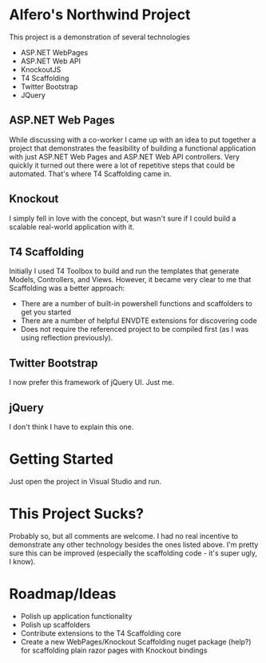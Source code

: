 Alfero's Northwind Project
================================

This project is a demonstration of several technologies

* ASP.NET WebPages
* ASP.NET Web API
* KnockoutJS
* T4 Scaffolding
* Twitter Bootstrap
* JQuery

ASP.NET Web Pages
-----------------

While discussing with a co-worker I came up with an idea 
to put together a project that demonstrates the feasibility of building a functional application with just
ASP.NET Web Pages and ASP.NET Web API controllers. Very quickly it turned out there were a lot of repetitive steps
that could be automated. That's where T4 Scaffolding came in.

Knockout
--------

I simply fell in love with the concept, but wasn't sure if I could build a scalable real-world application with it.

T4 Scaffolding
--------------

Initially I used T4 Toolbox to build and run the templates that generate Models, Controllers, and Views.
However, it became very clear to me that Scaffolding was a better approach:

* There are a number of built-in powershell functions and scaffolders to get you started
* There are a number of helpful ENVDTE extensions for discovering code
* Does not require the referenced project to be compiled first (as I was using reflection previously).


Twitter Bootstrap
-----------------

I now prefer this framework of jQuery UI. Just me.

jQuery
------

I don't think I have to explain this one.

Getting Started
===============

Just open the project in Visual Studio and run.

This Project Sucks?
===================

Probably so, but all comments are welcome. I had no real incentive to demonstrate any other technology besides the ones listed above.
I'm pretty sure this can be improved (especially the scaffolding code - it's super ugly, I know).

Roadmap/Ideas
=============

* Polish up application functionality
* Polish up scaffolders
* Contribute extensions to the T4 Scaffolding core
* Create a new WebPages/Knockout Scaffolding nuget package (help?) for scaffolding plain razor pages with Knockout bindings